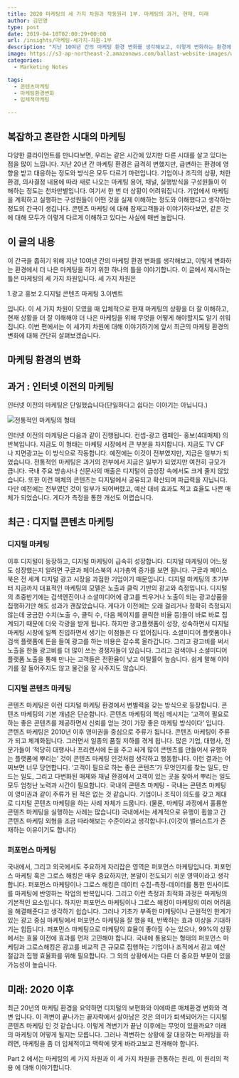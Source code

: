 ```yaml
---
title: 2020 마케팅의 세 가지 차원과 작동원리 1부. 마케팅의 과거, 현재, 미래
author: 김민영
type: post
date: 2019-04-10T02:00:29+00:00
url: /insights/마케팅-세가지-차원-1부
description: "지난 10여년 간의 마케팅 환경 변화를 생각해보고, 이렇게 변화하는 환경에서 더 나은 마케팅을 하기 위한 하나의 틀을 이야기합니다. 이번 편에서는 이 세가지 차원에 대해 이야기하기에 앞서 최근의 마케팅 환경의 변화에 대해 간단히 살펴보겠습니다."
image: https://s3-ap-northeast-2.amazonaws.com/ballast-website-images/wp-content/uploads/2019/04/10151743/marketing-3dimensions-part1-thumb.jpeg
categories:
  - Marketing Notes

tags:
  - 콘텐츠마케팅
  - 마케팅환경변화
  - 입체적마케팅

---
```



## 복잡하고 혼란한 시대의 마케팅 
다양한 클라이언트를 만나다보면, 우리는 같은 시간에 있지만 다른 시대를 살고 있다는 점을 많이 느낍니다. 지난 20년 간 마케팅 환경은 급격히 변했지만, 급변하는 환경에 영향을 받고 대응하는 정도와 방식은 모두 다르기 마련입니다. 기업이나 조직의 상황, 처한 환경, 의사결정 내용에 따라 새로 나오는 마케팅 용어, 채널, 실행방식을 구성원들이 이해하는 정도는 천차만별입니다. 여기서 한 번 더 상황이 어려워집니다. 기업에서 마케팅을 계획하고 실행하는 구성원들이  어떤 것을 실제 이해하는 정도와 이해했다고 생각하는 정도의 간극이 생깁니다. 콘텐츠 마케팅 에 대해 잠재고객들과 이야기하다보면, 같은 것에 대해 모두가 이렇게 다르게 이해하고 있다는 사실에 매번 놀랍니다. 

## 이 글의 내용 

이 간극을 좁히기 위해 지난 10여년 간의 마케팅 환경 변화를 생각해보고, 이렇게 변화하는 환경에서 더 나은 마케팅을 하기 위한 하나의 틀을 이야기합니다. 이 글에서 제시하는 틀은 마케팅의 세 가지 차원입니다. 세 가지 차원은 

1.광고 홍보 
2.디지털 콘텐츠 마케팅 
3.이벤트 

입니다. 이 세 가지 차원이 모였을 때 입체적으로 현재 마케팅의 상황을 더 잘 이해하고, 현재 상황을 더 잘 이해해야 더 나은 마케팅을 위해 무엇을 어떻게 해야할지도 알기 쉬워집니다. 
이번 편에서는 이 세가지 차원에 대해 이야기하기에 앞서 최근의 마케팅 환경의 변화에 대해 간단히 살펴보겠습니다. 

## 마케팅 환경의 변화

## 과거 : 인터넷 이전의 마케팅 
인터넷 이전의 마케팅은 단일했습니다(단일하다고 쉽다는 이야기는 아닙니다.) 

![전통적인 마케팅의 형태](https://s3-ap-northeast-2.amazonaws.com/ballast-website-images/wp-content/uploads/2019/04/10151829/ttl.jpeg)

인터넷 이전의 마케팅은 다음과 같이 진행됩니다. 컨셉-광고 캠페인- 홍보(4대매체) 의 반복입니다. 지금도 이 형태는 마케팅 시장에서 큰 부분을 차지합니다.  지금도 TV CF 나 지면광고는 이 방식으로 작동합니다. 예전에는 이것이 전부였지만, 지금은 일부가 되었습니다. 전통적인 마케팅은 과거의 전부에서 지금은 일부가 되었지만 여전히 규모가 큽니다. 국내 주요 방송사나 신문사의 매출은 디지털이 급성장 속에서도 크게 줄지 않았습니다. 또한 이런 매체의 콘텐츠는 디지털에서 공유되고 확산되며 파급력을 지닙니다. 다만 예전에는 전부였던 것이 일부가 되어버렸고, 예산 대비 효과도 적고 효율도 나쁜 매체가 되었습니다. 게다가 측정을 통한 개선도 어렵습니다. 

## 최근 : 디지털 콘텐츠 마케팅 


### 디지털 마케팅 
이후 디지털이 등장하고, 디지털 마케팅이 급속히 성장합니다. 디지털 마케팅이 어느정도 성장했는지 알려면 구글과 페이스북의 시가총액 증가를 보면 됩니다. 구글과 페이스북은 전 세계 디지털 광고 시장을 과점한 기업이기 때문입니다. 디지털 마케팅의 초기부터 지금까지 대표적인 마케팅의 모델은 노출과 클릭 기반의 광고와 측정입니다. 디지털의 초중반기에는 검색엔진이나 소셜미디어에 광고를 띄우거나 노출이 되는 광고상품을 집행하기만 해도 성과가 괜찮았습니다. 게다가 이전에는 오래 걸리거나 정확히 측정되지 않는데 궁금한 수치(노출 수, 클릭 수, 다음 페이지를 클릭한 비율 등)들이 바로 바로 집계되기 때문에 더욱 각광을 받게 됩니다. 하지만 광고플랫폼이 성장, 성숙하면서 디지털 마케팅 시장에 일찍 진입하면서 생기는 이점들은 다 없어집니다. 소셜미디어 플랫폼이나 검색 플랫폼에 돈을 들여 광고를 하는 비용은 갈수록 올라갑니다. 그리고 광고비를 써서 노출을 한들 광고비를 더 많이 쓰는 경쟁자들이 있습니다. 그리고 검색이나 소셜미디어 플랫폼 노출을 통해 만나는 고객들은 전환율이 낮고 이탈률이 높습니다. 쉽게 말해 이야기를 잘 들어주지도 않고 물건을 잘 사주지도 않습니다. 


### 디지털 콘텐츠 마케팅 
콘텐츠 마케팅은 이런 디지털 마케팅 환경에서 변별력을 갖는 방식으로 등장합니다. 콘텐츠 마케팅의 기본 개념은 단순합니다. 콘텐츠 마케팅의 핵심 메시지는 ‘고객이 필요로 하는 좋은 콘텐츠를 제공하면서 신뢰를 얻는 것이 가장 좋은 마케팅 방식이다’ 입니다. 콘텐츠 마케팅은 2010년 이후 영미권을 중심으로 주류가 됩니다. 콘텐츠 마케팅이 주류가 되고 체계화됩니다. 그러면서 일종의 품질 저하를 겪게 됩니다. 많은 기업, 대행사, 전문가들이  ‘적당히 대행사나 프리랜서에 돈을 주고 싸게 많이 콘텐츠를 만들어서 유행하는 플랫폼에 뿌리는’ 것이 콘텐츠 마케팅 인것처럼 생각하고 행동합니다. 이런 결과는 어찌보면 너무 당연합니다. ‘고객이 필요로 하는 좋은 콘텐츠’가 무엇인지를 찾는 일도, 만드는 일도, 그리고 다변화된 매체와 채널 환경에서 고객이 있는 곳을 찾아서 뿌리는 일도 모두 엄청난 노력과 시간이 필요합니다. 
국내의 콘텐츠 마케팅 - 국내는 콘텐츠 마케팅이 영미권과 같이 주류가 된 적은 없는 것 같습니다. 기업이나 조직이 의도를 갖고 제대로 디지털 콘텐츠 마케팅을 하는 사례 자체가 드뭅니다. (물론, 마케팅 과정에서 훌륭한 콘텐츠 마케팅을 실행하는 사례는 많습니다) 국내에서는 세계적으로 유행이 휩쓸고 간 콘텐츠 마케팅 외형을 조금 따라해보는 수준이라고 생각합니다.(이것이 밸러스트가 존재하는 이유이기도 합니다)


### 퍼포먼스 마케팅 
국내에서, 그리고 외국에서도 주요하게 자리잡은 영역은 퍼포먼스 마케팅입니다. 퍼포먼스 마케팅 혹은 그로스 해킹은 매우 중요하지만, 본말이 전도되기 쉬운 영역이라고 생각합니다. 퍼포먼스 마케팅이나 그로스 해킹은 데이터 수집-측정-데이터를 통한 인사이트를 마케팅에 반영하는 작업의 반복입니다. 그리고 이런 측정과 최적화 과정은 마케팅의 기본적인 요소입니다. 하지만 퍼포먼스 마케팅이나 그로스 해킹이 마케팅의 여러 어려움을 해결해준다고 생각하기 쉽습니다. 그러나 기초가 부족한 마케팅이나 근원적인 한계가 있는 광고 중심 마케팅에서 퍼포먼스 마케팅을 잘 했을 때, 반짝하는 효과 이상을 기대하기는 힘듭니다. 퍼포먼스 마케팅으로 마케팅의 효율이 좋아질 수는 있으나, 99%의 상황에서는 효율 이전에 효과를 먼저 고민해야 합니다. 
국내에 통용되는 형태의 퍼포먼스 마케팅과 그로스해킹은 광고를 비교적 큰 규모로 집행하는 기업이나 조직에서 광고 예산 절감과 집행 효율화를 위해 필요합니다. 그 외의 상황에서는 다른 더 중요한 부분이 있을 가능성이 높습니다. 


## 미래: 2020 이후 
최근 20년의 마케팅 환경을 요약하면 디지털의 보편화와 이에따른 매체환경 변화와 격변 입니다. 이 격변이 끝나가는 끝자락에서 살아남은 것은 의미가 퇴색되어가는 디지털 콘텐츠 마케팅 인 것 같습니다. 이렇게 격변기가 끝난 이후에는 무엇이 있을까요? 미래의 마케팅이 어떻게 될지는 모릅니다. 그러나 격변하는 상황에 잘 대응하는 마케팅을 하려면, 마케팅을 좀 더 입체적이고 맥락에 맞게 바라고보고 전개해야 합니다. 

Part 2 에서는 마케팅의 세 가지 차원과 이 세 가지 차원을 관통하는 원리, 이 원리의 적용 에 대해 이야기합니다. 